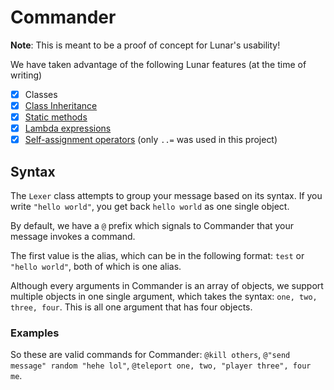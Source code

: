 # Commander
**Note**: This is meant to be a proof of concept for Lunar's usability!

We have taken advantage of the following Lunar features (at the time of writing)

 - [x] Classes
 - [x] [Class Inheritance](https://github.com/Apakovtac/commander/blob/ebbafb1b24faa49d90381749a79f5074f563e2d0/Commander/Lexer.lunar#L35)
 - [x] [Static methods](https://github.com/Apakovtac/commander/blob/ebbafb1b24faa49d90381749a79f5074f563e2d0/Commander/PlayerUtils.lunar#L26)
 - [x] [Lambda expressions](https://github.com/Apakovtac/commander/blob/ebbafb1b24faa49d90381749a79f5074f563e2d0/Commander/PlayerUtils.lunar#L28-L32)
 - [x] [Self-assignment operators](https://github.com/Apakovtac/commander/blob/ebbafb1b24faa49d90381749a79f5074f563e2d0/Commander/Lexer.lunar#L98) (only `..=` was used in this project)

## Syntax
The `Lexer` class attempts to group your message based on its syntax. If you write `"hello world"`, you get back `hello world` as one single object.

By default, we have a `@` prefix which signals to Commander that your message invokes a command.

The first value is the alias, which can be in the following format: `test` or `"hello world"`, both of which is one alias.

Although every arguments in Commander is an array of objects, we support multiple objects in one single argument, which takes the syntax: `one, two, three, four`. This is all one argument that has four objects.

### Examples
So these are valid commands for Commander: `@kill others`, `@"send message" random "hehe lol"`, `@teleport one, two, "player three", four me`.
